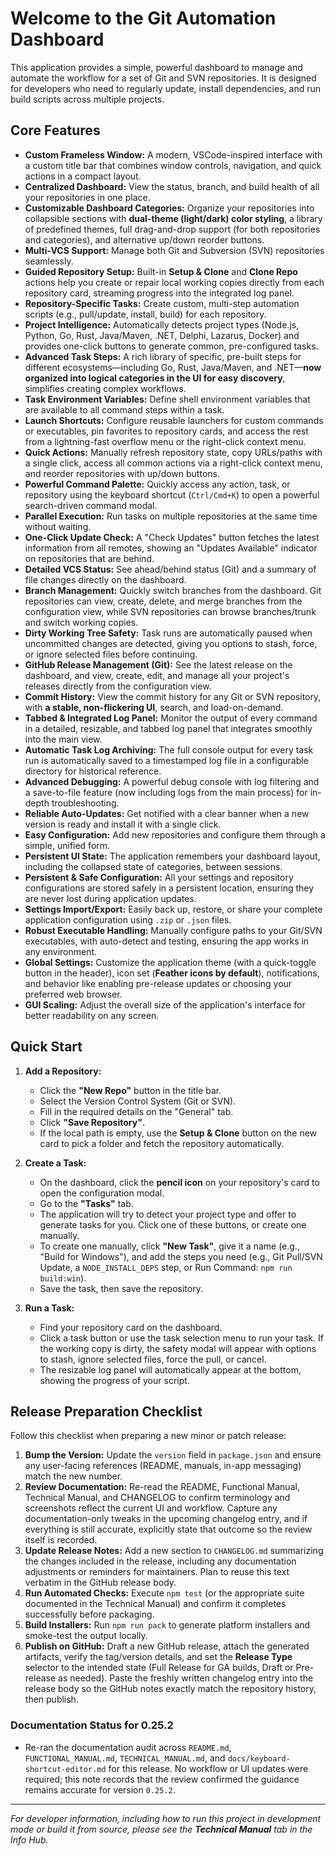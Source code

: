 # Welcome to the Git Automation Dashboard

This application provides a simple, powerful dashboard to manage and automate the workflow for a set of Git and SVN repositories. It is designed for developers who need to regularly update, install dependencies, and run build scripts across multiple projects.

## Core Features

-   **Custom Frameless Window:** A modern, VSCode-inspired interface with a custom title bar that combines window controls, navigation, and quick actions in a compact layout.
-   **Centralized Dashboard:** View the status, branch, and build health of all your repositories in one place.
-   **Customizable Dashboard Categories:** Organize your repositories into collapsible sections with **dual-theme (light/dark) color styling**, a library of predefined themes, full drag-and-drop support (for both repositories and categories), and alternative up/down reorder buttons.
-   **Multi-VCS Support:** Manage both Git and Subversion (SVN) repositories seamlessly.
-   **Guided Repository Setup:** Built-in **Setup & Clone** and **Clone Repo** actions help you create or repair local working copies directly from each repository card, streaming progress into the integrated log panel.
-   **Repository-Specific Tasks:** Create custom, multi-step automation scripts (e.g., pull/update, install, build) for each repository.
-   **Project Intelligence:** Automatically detects project types (Node.js, Python, Go, Rust, Java/Maven, .NET, Delphi, Lazarus, Docker) and provides one-click buttons to generate common, pre-configured tasks.
-   **Advanced Task Steps:** A rich library of specific, pre-built steps for different ecosystems—including Go, Rust, Java/Maven, and .NET—**now organized into logical categories in the UI for easy discovery**, simplifies creating complex workflows.
-   **Task Environment Variables:** Define shell environment variables that are available to all command steps within a task.
-   **Launch Shortcuts:** Configure reusable launchers for custom commands or executables, pin favorites to repository cards, and access the rest from a lightning-fast overflow menu or the right-click context menu.
-   **Quick Actions:** Manually refresh repository state, copy URLs/paths with a single click, access all common actions via a right-click context menu, and reorder repositories with up/down buttons.
-   **Powerful Command Palette:** Quickly access any action, task, or repository using the keyboard shortcut (`Ctrl/Cmd+K`) to open a powerful search-driven command modal.
-   **Parallel Execution:** Run tasks on multiple repositories at the same time without waiting.
-   **One-Click Update Check:** A "Check Updates" button fetches the latest information from all remotes, showing an "Updates Available" indicator on repositories that are behind.
-   **Detailed VCS Status:** See ahead/behind status (Git) and a summary of file changes directly on the dashboard.
-   **Branch Management:** Quickly switch branches from the dashboard. Git repositories can view, create, delete, and merge branches from the configuration view, while SVN repositories can browse branches/trunk and switch working copies.
-   **Dirty Working Tree Safety:** Task runs are automatically paused when uncommitted changes are detected, giving you options to stash, force, or ignore selected files before continuing.
-   **GitHub Release Management (Git):** See the latest release on the dashboard, and view, create, edit, and manage all your project's releases directly from the configuration view.
-   **Commit History:** View the commit history for any Git or SVN repository, with **a stable, non-flickering UI**, search, and load-on-demand.
-   **Tabbed & Integrated Log Panel:** Monitor the output of every command in a detailed, resizable, and tabbed log panel that integrates smoothly into the main view.
-   **Automatic Task Log Archiving:** The full console output for every task run is automatically saved to a timestamped log file in a configurable directory for historical reference.
-   **Advanced Debugging:** A powerful debug console with log filtering and a save-to-file feature (now including logs from the main process) for in-depth troubleshooting.
-   **Reliable Auto-Updates:** Get notified with a clear banner when a new version is ready and install it with a single click.
-   **Easy Configuration:** Add new repositories and configure them through a simple, unified form.
-   **Persistent UI State:** The application remembers your dashboard layout, including the collapsed state of categories, between sessions.
-   **Persistent & Safe Configuration:** All your settings and repository configurations are stored safely in a persistent location, ensuring they are never lost during application updates.
-   **Settings Import/Export:** Easily back up, restore, or share your complete application configuration using `.zip` or `.json` files.
-   **Robust Executable Handling:** Manually configure paths to your Git/SVN executables, with auto-detect and testing, ensuring the app works in any environment.
-   **Global Settings:** Customize the application theme (with a quick-toggle button in the header), icon set (**Feather icons by default**), notifications, and behavior like enabling pre-release updates or choosing your preferred web browser.
-   **GUI Scaling:** Adjust the overall size of the application's interface for better readability on any screen.

## Quick Start

1.  **Add a Repository:**
    -   Click the **"New Repo"** button in the title bar.
    -   Select the Version Control System (Git or SVN).
    -   Fill in the required details on the "General" tab.
    -   Click **"Save Repository"**.
    -   If the local path is empty, use the **Setup & Clone** button on the new card to pick a folder and fetch the repository automatically.

2.  **Create a Task:**
    -   On the dashboard, click the **pencil icon** on your repository's card to open the configuration modal.
    -   Go to the **"Tasks"** tab.
    -   The application will try to detect your project type and offer to generate tasks for you. Click one of these buttons, or create one manually.
    -   To create one manually, click **"New Task"**, give it a name (e.g., "Build for Windows"), and add the steps you need (e.g., Git Pull/SVN Update, a `NODE_INSTALL_DEPS` step, or Run Command: `npm run build:win`).
    -   Save the task, then save the repository.

3.  **Run a Task:**
    -   Find your repository card on the dashboard.
    -   Click a task button or use the task selection menu to run your task. If the working copy is dirty, the safety modal will appear with options to stash, ignore selected files, force the pull, or cancel.
    -   The resizable log panel will automatically appear at the bottom, showing the progress of your script.

## Release Preparation Checklist

Follow this checklist when preparing a new minor or patch release:

1.  **Bump the Version:** Update the `version` field in `package.json` and ensure any user-facing references (README, manuals,
    in-app messaging) match the new number.
2.  **Review Documentation:** Re-read the README, Functional Manual, Technical Manual, and CHANGELOG to confirm terminology and
    screenshots reflect the current UI and workflow. Capture any documentation-only tweaks in the upcoming changelog entry, and
    if everything is still accurate, explicitly state that outcome so the review itself is recorded.
3.  **Update Release Notes:** Add a new section to `CHANGELOG.md` summarizing the changes included in the release, including
    any documentation adjustments or reminders for maintainers. Plan to reuse this text verbatim in the GitHub release body.
4.  **Run Automated Checks:** Execute `npm test` (or the appropriate suite documented in the Technical Manual) and confirm it completes successfully before packaging.
5.  **Build Installers:** Run `npm run pack` to generate platform installers and smoke-test the output locally.
6.  **Publish on GitHub:** Draft a new GitHub release, attach the generated artifacts, verify the tag/version details, and set the
    **Release Type** selector to the intended state (Full Release for GA builds, Draft or Pre-release as needed). Paste the freshly
    written changelog entry into the release body so the GitHub notes exactly match the repository history, then publish.

### Documentation Status for 0.25.2

- Re-ran the documentation audit across `README.md`, `FUNCTIONAL_MANUAL.md`, `TECHNICAL_MANUAL.md`, and `docs/keyboard-shortcut-editor.md` for this release.
  No workflow or UI updates were required; this note records that the review confirmed the guidance remains accurate for version
  `0.25.2`.

---
_For developer information, including how to run this project in development mode or build it from source, please see the **Technical Manual** tab in the Info Hub._
